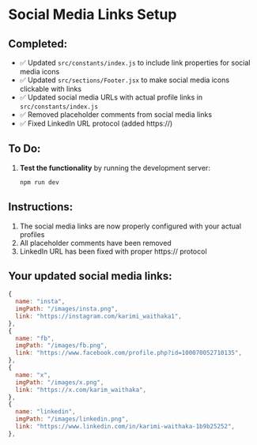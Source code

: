 # Social Media Links Setup

## Completed:
- ✅ Updated `src/constants/index.js` to include link properties for social media icons
- ✅ Updated `src/sections/Footer.jsx` to make social media icons clickable with links
- ✅ Updated social media URLs with actual profile links in `src/constants/index.js`
- ✅ Removed placeholder comments from social media links
- ✅ Fixed LinkedIn URL protocol (added https://)

## To Do:
1. **Test the functionality** by running the development server:
   ```bash
   npm run dev
   ```

## Instructions:
1. The social media links are now properly configured with your actual profiles
2. All placeholder comments have been removed
3. LinkedIn URL has been fixed with proper https:// protocol

## Your updated social media links:
```javascript
{
  name: "insta",
  imgPath: "/images/insta.png",
  link: "https://instagram.com/karimi_waithaka1",
},
{
  name: "fb", 
  imgPath: "/images/fb.png",
  link: "https://www.facebook.com/profile.php?id=100070052710135",
},
{
  name: "x",
  imgPath: "/images/x.png",
  link: "https://x.com/karim_waithaka",
},
{
  name: "linkedin",
  imgPath: "/images/linkedin.png",
  link: "https://www.linkedin.com/in/karimi-waithaka-1b9b25252",
},
